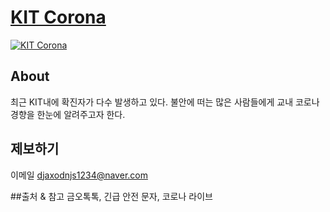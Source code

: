 
# [KIT Corona](https://djaxodnjs1234.github.io/KITCorona/)

[![KIT Corona](https://github.com/djaxodnjs1234/KITCorona/blob/f907d19ff0ef93be58431a82298fa2f93263e65c/img/sample.png)](https://djaxodnjs1234.github.io/KITCorona/)

## About
최근 KIT내에 확진자가 다수 발생하고 있다. 불안에 떠는 많은 사람들에게 교내 코로나 경향을 한눈에 알려주고자 한다.

## 제보하기

이메일  djaxodnjs1234@naver.com

##출처 & 참고
금오톡톡, 긴급 안전 문자, 코로나 라이브
